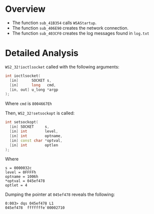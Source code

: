 # Overview

* The function `sub_41B354` calls `WSAStartup`. 
* The function `sub_406E90` creates the network connection.
* The function `sub_403CF0` creates the log messages found in `log.txt`

# Detailed Analysis

`WS2_32!ioctlsocket` called with the following arguments: 

```cpp
int ioctlsocket(
  [in]      SOCKET s,
  [in]      long   cmd,
  [in, out] u_long *argp
);
```

Where `cmd` is `8004667Eh`

Then, `WS2_32!setsockopt` is called: 

```cpp
int setsockopt(
  [in] SOCKET     s,
  [in] int        level,
  [in] int        optname,
  [in] const char *optval,
  [in] int        optlen
);
```

Where

```
s = 0000032c
level = 0FFFFh
optname = 1006h
*optval = 045ef478
optlet = 4
```

Dumping the pointer at `045ef478` reveals the following: 

```
0:003> dqs 045ef478 L1
045ef478  fffffffe`00002710
```






